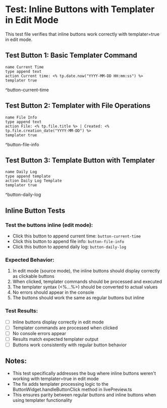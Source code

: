 # Test: Inline Buttons with Templater in Edit Mode

This test file verifies that inline buttons work correctly with templater=true in edit mode.

## Test Button 1: Basic Templater Command
```button
name Current Time
type append text
action Current time: <% tp.date.now("YYYY-MM-DD HH:mm:ss") %>
templater true
```
^button-current-time

## Test Button 2: Templater with File Operations
```button
name File Info
type append text
action File: <% tp.file.title %> | Created: <% tp.file.creation_date("YYYY-MM-DD") %>
templater true
```
^button-file-info

## Test Button 3: Template Button with Templater
```button
name Daily Log
type append template
action Daily Log Template
templater true
```
^button-daily-log

## Inline Button Tests

### Test the buttons inline (edit mode):
- Click this button to append current time: `button-current-time`
- Click this button to append file info: `button-file-info`
- Click this button to append daily log: `button-daily-log`

### Expected Behavior:
1. In edit mode (source mode), the inline buttons should display correctly as clickable buttons
2. When clicked, templater commands should be processed and executed
3. The templater syntax (<%...%>) should be converted to actual values
4. No errors should appear in the console
5. The buttons should work the same as regular buttons but inline

### Test Results:
- [ ] Inline buttons display correctly in edit mode
- [ ] Templater commands are processed when clicked
- [ ] No console errors appear
- [ ] Results match expected templater output
- [ ] Buttons work consistently with regular button behavior

## Notes:
- This test specifically addresses the bug where inline buttons weren't working with templater=true in edit mode
- The fix adds templater processing logic to the ButtonWidget.handleButtonClick method in livePreview.ts
- This ensures parity between regular buttons and inline buttons when using templater functionality 